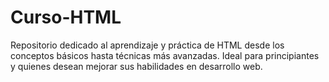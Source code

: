 # Curso-HTML
Repositorio dedicado al aprendizaje y práctica de HTML desde los conceptos básicos hasta técnicas más avanzadas. Ideal para principiantes y quienes desean mejorar sus habilidades en desarrollo web.
